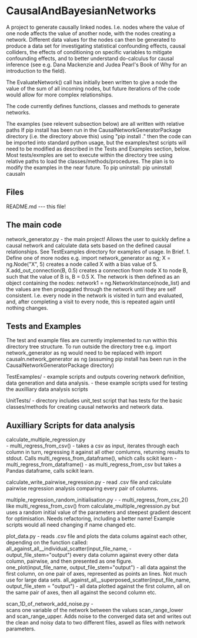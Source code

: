 # CausalAndBayesianNetworks

A project to generate causally linked nodes. I.e. nodes where the value of one node affects the value of another node, with the nodes creating a network. 
Different data values for the nodes can then be generated to produce a data set for investigating statistical confounding effects, causal colliders, the effects of conditioning on specific variables to mitigate confounding effects, and to better understand do-calculus for causal inference (see e.g. Dana Mackenzie and Judea Pearl's Book of Why for an introduction to the field). 


The EvaluateNetwork() call has initially been written to give a node the value of the sum of all incoming nodes, but future 
iterations of the code would allow for more complex relationships. 

The code currently defines functions, classes and methods to generate networks.

The examples (see relevent subsection below) are all written with relative paths 
If pip install  has been run in the CausalNetworkGeneratorPackage directory (i.e. the directory above this)
using "pip install ."
then the code can be imported into standard python usage, but the examples/test scripts will need
to be modified as described in the Tests and Examples section, below. Most tests/exmples are set to 
execute within the directory tree using relative paths to load the classes/methods/procedures.
The plan is to modify the examples in the near future. 
To pip uninstall: pip uninstall causaln

Files
-----------
README.md --- this file!

The main code 
---------------
network_generator.py - the main project! Allows the user to quickly define a causal network and calculate data 
                       sets based on the defined causal relationships. See TestExamples directory for examples of usage.
                       In Brief. 1. Define one of more nodes e.g. import network_generator as ng; X = ng.Node("X", 5) creates a node called X with a bias value of 5. 
		       X.add_out_connection(B, 0.5) creates a connection from node X to node B, such that the value of B is,  B = 0.5 X.
		       The network is then defined as an object containing the nodes: network1 = ng.NetworkInstance(node_list)
		       and the values are then propagated through the network until they are self consistent. I.e. every node in the network 
		       is visited in turn and evaluated, and, after completing a visit to every node, this is repeated again until nothing changes. 

Tests and Examples
-----------------------
The test and example files are currently implemented to run within this directory tree structure. 
To run outside the directory tree e.g. 
import network_generator as ng
would need to be replaced with 
import causaln.network_generator as ng 
(assuming pip install  has been run in the CausalNetworkGeneratorPackage directory)

TestExamples/  - example scripts and outputs covering network definition, data generation and data analysis. 
               - these example scripts used for testing the auxilliary data analysis scripts 
	      
UnitTests/ - directory includes unit_test script that has tests for the basic classes/methods for creating causal networks and network data.
 

Auxilliary Scripts for data analysis
--------------------------------------
calculate_multiple_regression.py  
     - multi_regress_from_csv() - takes a csv as input, iterates through each column in turn, regressing it against all other comlumns, 
      returning results to stdout. Calls  multi_regress_from_dataframe(), which calls scikit learn
     - multi_regress_from_dataframe() - as multi_regress_from_csv but takes a Pandas dataframe, calls scikit learn. 

calculate_write_pairwise_regression.py - read .csv file and calculate pairwise regression analysis comparing every pair of columns.

multiple_regression_random_initialisation.py - 
      - multi_regress_from_csv_2() like multi_regress_from_csv() from calculate_multiple_regression.py but uses 
      a random initial value of the parameters and steepest gradient descent for optimisation. Needs refactoring, including a better name! 
      Example scripts would all need changing if name changed etc. 

plot_data.py - reads .csv file and plots the data colums against each other, depending on the function called:
        all_against_all__individual_scatter(input_file_name, - output_file_stem="output")  every data column against every other data column, pairwise, and then presented as one figure.
	one_plot(input_file_name, output_file_stem="output") - all data against the first column, on one pair of axes, represented as points an lines. Not much use for large data sets. 
	all_against_all__superposed_scatter(input_file_name, output_file_stem = "output") - all data plotted against the first column, all on the same pair of axes, then all against the second column etc. 

scan_1D_of_network_add_noise.py -   
    scans one variable of the network between the values scan_range_lower and
    scan_range_upper. Adds noise to the converged data set and writes out the
    clean and noisy data to two different files, aswell as files with network
    parameters.

